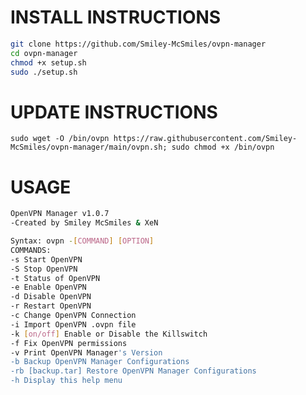# INSTALL INSTRUCTIONS

```sh
git clone https://github.com/Smiley-McSmiles/ovpn-manager
cd ovpn-manager
chmod +x setup.sh
sudo ./setup.sh
```

# UPDATE INSTRUCTIONS
`sudo wget -O /bin/ovpn https://raw.githubusercontent.com/Smiley-McSmiles/ovpn-manager/main/ovpn.sh; sudo chmod +x /bin/ovpn`

# USAGE

```sh
OpenVPN Manager v1.0.7
-Created by Smiley McSmiles & XeN

Syntax: ovpn -[COMMAND] [OPTION]
COMMANDS:
-s Start OpenVPN
-S Stop OpenVPN
-t Status of OpenVPN
-e Enable OpenVPN
-d Disable OpenVPN
-r Restart OpenVPN
-c Change OpenVPN Connection
-i Import OpenVPN .ovpn file
-k [on/off] Enable or Disable the Killswitch
-f Fix OpenVPN permissions
-v Print OpenVPN Manager's Version
-b Backup OpenVPN Manager Configurations
-rb [backup.tar] Restore OpenVPN Manager Configurations
-h Display this help menu
```


